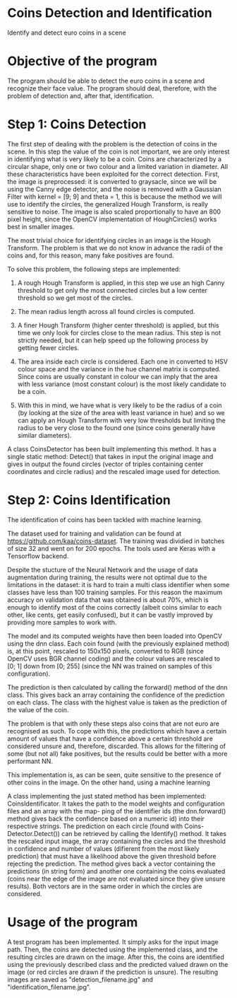 # Coins Detection and Identification
Identify and detect euro coins in a scene

# Objective of the program

The program should be able to detect the euro coins in a scene and recognize their face value.
The program should deal, therefore, with the problem of detection and, after that, identification.

# Step 1: Coins Detection

The first step of dealing with the problem is the detection of coins in the scene. In this step the
value of the coin is not important, we are only interest in identifying what is very likely to be a
coin. Coins are characterized by a circular shape, only one or two colour and a limited
variation in diameter. All these characteristics have been exploited for the correct detection.
First, the image is preprocessed: it is converted to graysacle, since we will be using the
Canny edge detector, and the noise is removed with a Gaussian Filter with kernel = [9; 9] and
theta = 1, this is because the method we will use to identify the circles, the generalized Hough
Transform, is really sensitive to noise. The image is also scaled proportionally to have an 800
pixel height, since the OpenCV implementation of HoughCircles() works best in smaller
images.

The most trivial choice for identifying circles in an image is the Hough Transform.
The problem is that we do not know in advance the radii of the coins and, for this
reason, many fake positives are found.

To solve this problem, the following steps are implemented:

1. A rough Hough Transform is applied, in this step we use an high Canny threshold to
get only the most connected circles but a low center threshold so we get most of the
circles.

2. The mean radius length across all found circles is computed.

3. A finer Hough Transform (higher center threshold) is applied, but this time we only
look for circles close to the mean radius. This step is not strictly needed, but it can
help speed up the following process by getting fewer circles.

4. The area inside each circle is considered. Each one in converted to HSV colour space
and the variance in the hue channel matrix is computed. Since coins are usually
constant in colour we can imply that the area with less variance (most constant colour)
is the most likely candidate to be a coin.

5. With this in mind, we have what is very likely to be the radius of a coin (by looking at
the size of the area with least variance in hue) and so we can apply an Hough Transform
with very low thresholds but limiting the radius to be very close to the found one (since
coins generally have similar diameters).

A class CoinsDetector has been built implementing this method. It has a single static
method: Detect() that takes in input the original image and gives in output the found circles
(vector of triples containing center coordinates and circle radius) and the rescaled image
used for detection.

# Step 2: Coins Identification

The identification of coins has been tackled with machine learning.

The dataset used for training and validation can be found at https://github.com/kaa/coins-dataset.
The training was dividied in batches of size 32 and went on for 200 epochs.
The tools used are Keras with a Tensorflow backend.

Despite the stucture of the Neural Network and the usage of data augmentation
during training, the results were not optimal due to the limitations in the
dataset: it is hard to train a multi class identifier when some classes have
less than 100 training samples. For this reason the maximum accuracy on
validation data that was obtained is about 70%, which is enough to identify
most of the coins correctly (albeit coins similar to each other, like cents, get
easily confused), but it can be vastly improved by providing more samples
to work with.

The model and its computed weights have then been loaded into OpenCV
using the dnn class. Each coin found (with the previously explained method)
is, at this point, rescaled to 150x150 pixels, converted to RGB (since OpenCV
uses BGR channel coding) and the colour values are rescaled to [0; 1] down
from [0; 255] (since the NN was trained on samples of this configuration).

The prediction is then calculated by calling the forward() method of the dnn
class. This gives back an array containing the confidence of the prediction
on each class. The class with the highest value is taken as the prediction of
the value of the coin.

The problem is that with only these steps also coins that are not euro
are recognised as such. To cope with this, the predictions which have a
certain amount of values that have a confidence above a certain threshold
are considered unsure and, therefore, discarded. This allows for the filtering
of some (but not all) fake positives, but the results could be better with a
more performant NN.

This implementation is, as can be seen, quite sensitive to the presence
of other coins in the image. On the other hand, using a machine learning

A class implementing the just stated method has been implemented: CoinsIdentificator.
It takes the path to the model weights and configuration files and an array with the map-
ping of the identifier ids (the dnn.forward() method gives back the confidence based on a
numeric id) into their respective strings. The prediction on each circle (found with Coins-
Detector.Detect()) can be retrieved by calling the Identify() method. It takes the rescaled
input image, the array containing the circles and the threshold in confidence and number
of values (difierent from the most likely prediction) that must have a likelihood above the
given threshold before rejecting the prediction. The method gives back a vector containing
the predictions (in string form) and another one containing the coins evaluated (coins near
the edge of the image are not evaluated since they give unsure results). Both vectors are in
the same order in which the circles are considered.

# Usage of the program

A test program has been implemented. It simply asks for the input image path. Then,
the coins are detected using the implemented class, and the resulting circles are drawn on
the image. After this, the coins are identified using the previously described class and the
predicted valued drawn on the image (or red circles are drawn if the prediction is unsure).
The resulting images are saved as "detection_filename.jpg" and "identification_filename.jpg".

